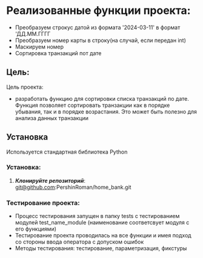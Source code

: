 # Реализованные функции проекта:
- Преобразуем строкус датой из формата '2024-03-11' в формат 'ДД.ММ.ГГГГ
- Преобразуем номер карты в строку(на случай, если передан int)
- Маскируем номер
- Сортировка транзакций пот дате

## Цель: 
Цель проекта:
- разработать функцию для сортировки списка транзакций по дате.
Функция позволяет сортировать транзакции как в порядке убывания, так и в порядке возрастания.
Это может быть полезно для анализа данных транзакции

## Установка
Используется стандартная библиотека Python

### Установка:
1. ***Клонируйте репозиторий***:
    git@github.com:PershinRoman/home_bank.git

### Тестирование проекта:
- Процесс тестирования запущен в папку tests с тестированием модулей test_name_module (наименование соответсвует модуля с его функциями)
- Тестирование проекта проводилась на все функции и имея подход со стороны ввода оператора с допуском ошибок
- Методы тестирования: тестирование, параметризация, фикстуры 


